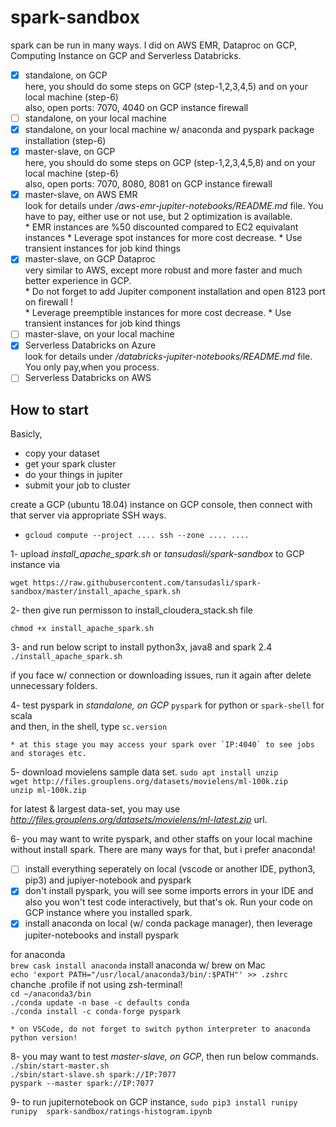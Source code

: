# spark-sandbox

spark can be run in many ways. I did on AWS EMR, Dataproc on GCP, Computing Instance on GCP and Serverless Databricks.

- [x] standalone, on GCP<br> 
      here, you should do some steps on GCP (step-1,2,3,4,5) and on your local machine (step-6)<br> 
      also, open ports: 7070, 4040 on GCP instance firewall
- [ ] standalone, on your local machine
- [x] standalone, on your local machine w/ anaconda and pyspark package installation (step-6)
- [x] master-slave, on GCP<br> 
    here, you should do some steps on GCP (step-1,2,3,4,5,8) and on your local machine (step-6)<br> 
    also, open ports: 7070, 8080, 8081 on GCP instance firewall
- [x] master-slave, on AWS EMR<br> 
    look for details under */aws-emr-jupiter-notebooks/README.md* file. You have to pay, either use or not use, but 2 optimization is available. <br>
        * EMR instances are %50 discounted compared to EC2 equivalant instances
        * Leverage spot instances for more cost decrease.
        * Use transient instances for job kind things
- [x] master-slave, on GCP Dataproc<br> 
    very similar to AWS, except more robust and more faster and much better experience in GCP. <br>
       * Do not forget to add Jupiter component installation and open 8123 port on firewall ! <br>
       * Leverage preemptible instances for more cost decrease.
       * Use transient instances for job kind things
- [ ] master-slave, on your local machine
- [x] Serverless Databricks on Azure<br> 
     look for details under */databricks-jupiter-notebooks/README.md* file. You only pay,when you process.
- [ ] Serverless Databricks on AWS

## How to start

Basicly,

* copy your dataset
* get your spark cluster
* do your things in jupiter
* submit your job to cluster 


create a GCP (ubuntu 18.04) instance on GCP console, then connect with that server via appropriate SSH ways.
* `gcloud compute --project .... ssh --zone .... ....`

1- upload *install_apache_spark.sh* or *tansudasli/spark-sandbox* to GCP instance via

 `wget https://raw.githubusercontent.com/tansudasli/spark-sandbox/master/install_apache_spark.sh`

2- then give run permisson to install_cloudera_stack.sh file

 `chmod +x install_apache_spark.sh` 

3- and run below script to install python3x, java8 and spark 2.4
 `./install_apache_spark.sh` 

if you face w/ connection or downloading issues, run it again after delete unnecessary folders.

4- test pyspark in *standalone, on GCP*
`pyspark` for python or `spark-shell` for scala<br>
and then, in the shell, type `sc.version`

    * at this stage you may access your spark over `IP:4040` to see jobs and storages etc.

5- download movielens sample data set.
 `sudo apt install unzip`<br>
 `wget http://files.grouplens.org/datasets/movielens/ml-100k.zip`<br>
 `unzip ml-100k.zip`

for latest & largest data-set, you may use *http://files.grouplens.org/datasets/movielens/ml-latest.zip* url. 

6- you may want to write pyspark, and other staffs on your local machine without install spark. There are many ways for that, but i prefer anaconda! 

- [ ] install everything seperately on local (vscode or another IDE, python3, pip3) and jupiyer-notebook and pyspark
- [x] don't install pyspark, you will see some imports errors in your IDE and also you won't test code interactively, but that's ok. Run your code on GCP instance where you installed spark.
- [x] install anaconda on local (w/ conda package manager), then leverage jupiter-notebooks and install pyspark

for anaconda <br>
 `brew cask install anaconda` install anaconda w/ brew on Mac<br>
 `echo 'export PATH="/usr/local/anaconda3/bin/:$PATH"' >> .zshrc` chanche .profile if not using zsh-terminal!<br>
 `cd ~/anaconda3/bin` <br>
 `./conda update -n base -c defaults conda` <br>
 `./conda install -c conda-forge pyspark` <br>

    * on VSCode, do not forget to switch python interpreter to anaconda python version!

8- you may want to test *master-slave, on GCP*, then run below commands.
  `./sbin/start-master.sh` <br> 
  `./sbin/start-slave.sh spark://IP:7077` <br> 
  `pyspark --master spark://IP:7077`

9- to run jupiternotebook on GCP instance,
 `sudo pip3 install runipy`<br>
 `runipy  spark-sandbox/ratings-histogram.ipynb`
